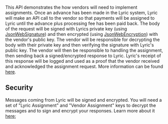 This API demonstrates the how vendors will need to implement assignments.  Once an advance has been made in the Lyric system, Lyric will make an API call to the vendor so that payments will be assigned to Lyric until the advance plus processing fee has been paid back.  The body of the request will be signed with Lyrics private key (using [JsonWebSignature](https://bitbucket.org/b_c/jose4j/wiki/JWS%20Examples)) and then encrypted (using [JsonWebEncryption](https://bitbucket.org/b_c/jose4j/wiki/JWE%20Examples)) with the vendor's public key. The vendor will be responsible for decrypting the body with their private key and then verifying the signature with Lyric's public key.  The vendor will then be responsible to handling the assignment, then sending back a signed/encrypted response to Lyric.  Lyric's receipt of this response will be logged and used as a proof that the vendor received and acknowledged the assignment request.  More information can be found [here](/secure/assignments-api/).

## Security
Messages coming from Lyric will be signed and encrypted.  You will need a set of "Lyric Assignment" and "Vendor Assignment" keys to decrypt the messages and to sign and encrypt your responses.  Learn more about it [here](!Server_Integration/Sign_Encrypt);